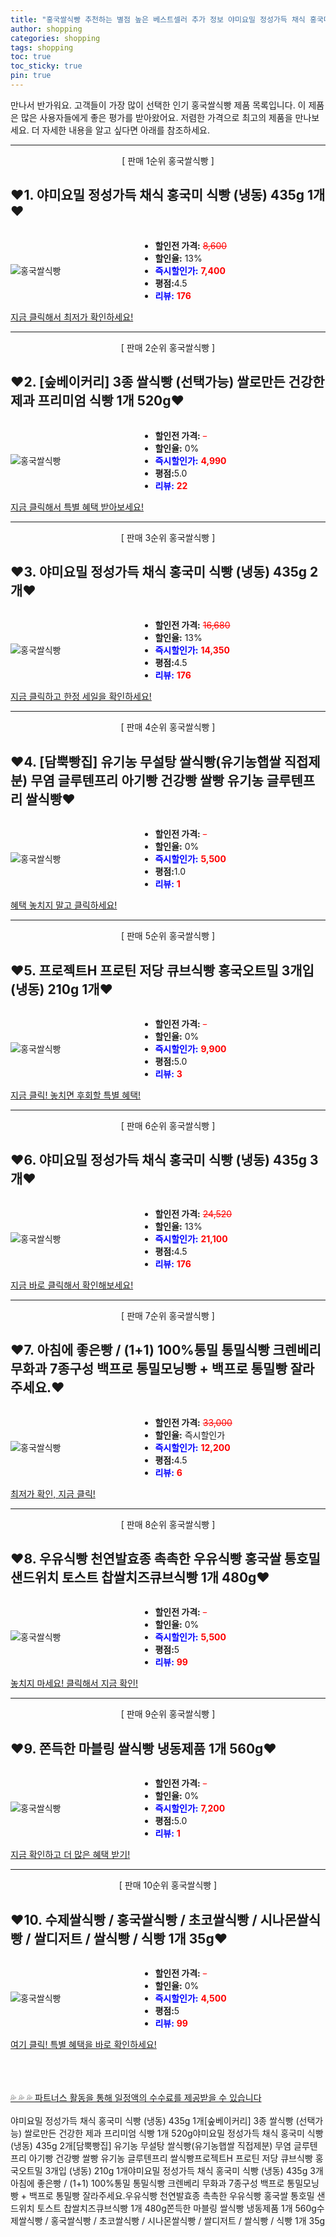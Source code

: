 ```yaml
---
title: "홍국쌀식빵 추천하는 별점 높은 베스트셀러 추가 정보 야미요밀 정성가득 채식 홍국미 식빵"
author: shopping
categories: shopping
tags: shopping
toc: true
toc_sticky: true
pin: true
---
```

만나서 반가워요. 고객들이 가장 많이 선택한 인기 홍국쌀식빵 제품 목록입니다. 이 제품은 많은 사용자들에게 좋은 평가를 받아왔어요. 저렴한 가격으로 최고의 제품을 만나보세요. 더 자세한 내용을 알고 싶다면 아래를 참조하세요.

---
<p class="toplist" style="margin: 0 auto; display: block; width: fit-content;">[ 판매 1순위 홍국쌀식빵 ]</p>

<h2><strong>❤️1. 야미요밀 정성가득 채식 홍국미 식빵 (냉동) 435g 1개❤️</strong></h2>

<div style="display: flex; align-items: center;">
    <div style="flex: 0.4;">
        <img src="https://thumbnail6.coupangcdn.com/thumbnails/remote/230x230ex/image/retail/images/2022/05/23/11/1/102a2a26-0b15-4e3d-b2bf-b026cf2b70d2.jpg" alt="홍국쌀식빵" style="max-width: 100%;">
    </div>
    <div style="flex: 0.6; margin-left: 10px;">
        <ul>
            <li><strong>할인전 가격:</strong> <del style="color: red;">8,600</del></li>
            <li><strong>할인율:</strong> 13%</li>
            <li><span style='color:blue'><strong>즉시할인가:</strong></span> <span style='color:red'><strong>7,400</strong></span></li>
            <li><strong>평점:</strong>4.5</li>
            <li><span style='color:blue'><strong>리뷰:</strong></span> <span style='color:red'><strong>176</strong></span></li>
        </ul>
    </div>
</div>
<div class="center">
    <a href="https://selin100587.github.io?lptag=AF9450613&subid=githubio&pageKey=6583795074&traceid=V0-153&itemId=14826781318&vendorItemId=82066259596" class="myButton">
        지금 클릭해서 최저가 확인하세요!
    </a>
</div>


---
<p class="toplist" style="margin: 0 auto; display: block; width: fit-content;">[ 판매 2순위 홍국쌀식빵 ]</p>

<h2><strong>❤️2. [숲베이커리] 3종 쌀식빵 (선택가능) 쌀로만든 건강한 제과 프리미엄 식빵 1개 520g❤️</strong></h2>

<div style="display: flex; align-items: center;">
    <div style="flex: 0.4;">
        <img src="https://thumbnail10.coupangcdn.com/thumbnails/remote/230x230ex/image/vendor_inventory/b23b/f54d6af83c198ffd09d313806b1e2694beb1d43508af868d1e896f06d815.jpg" alt="홍국쌀식빵" style="max-width: 100%;">
    </div>
    <div style="flex: 0.6; margin-left: 10px;">
        <ul>
            <li><strong>할인전 가격:</strong> <del style="color: red;">-</del></li>
            <li><strong>할인율:</strong> 0%</li>
            <li><span style='color:blue'><strong>즉시할인가:</strong></span> <span style='color:red'><strong>4,990</strong></span></li>
            <li><strong>평점:</strong>5.0</li>
            <li><span style='color:blue'><strong>리뷰:</strong></span> <span style='color:red'><strong>22</strong></span></li>
        </ul>
    </div>
</div>
<div class="center">
    <a href="https://selin100587.github.io?lptag=AF9450613&subid=githubio&pageKey=6482389950&traceid=V0-153&itemId=14196598179&vendorItemId=81442202997" class="myButton">
        지금 클릭해서 특별 혜택 받아보세요!
    </a>
</div>


---
<p class="toplist" style="margin: 0 auto; display: block; width: fit-content;">[ 판매 3순위 홍국쌀식빵 ]</p>

<h2><strong>❤️3. 야미요밀 정성가득 채식 홍국미 식빵 (냉동) 435g 2개❤️</strong></h2>

<div style="display: flex; align-items: center;">
    <div style="flex: 0.4;">
        <img src="https://thumbnail6.coupangcdn.com/thumbnails/remote/230x230ex/image/retail/images/63d8e3b9-73a9-4cb1-9c16-e95c217572d24776769439061622182.png" alt="홍국쌀식빵" style="max-width: 100%;">
    </div>
    <div style="flex: 0.6; margin-left: 10px;">
        <ul>
            <li><strong>할인전 가격:</strong> <del style="color: red;">16,680</del></li>
            <li><strong>할인율:</strong> 13%</li>
            <li><span style='color:blue'><strong>즉시할인가:</strong></span> <span style='color:red'><strong>14,350</strong></span></li>
            <li><strong>평점:</strong>4.5</li>
            <li><span style='color:blue'><strong>리뷰:</strong></span> <span style='color:red'><strong>176</strong></span></li>
        </ul>
    </div>
</div>
<div class="center">
    <a href="https://selin100587.github.io?lptag=AF9450613&subid=githubio&pageKey=6583795074&traceid=V0-153&itemId=19296783526&vendorItemId=86411399257" class="myButton">
        지금 클릭하고 한정 세일을 확인하세요!
    </a>
</div>


---
<p class="toplist" style="margin: 0 auto; display: block; width: fit-content;">[ 판매 4순위 홍국쌀식빵 ]</p>

<h2><strong>❤️4. [담뿍빵집] 유기농 무설탕 쌀식빵(유기농햅쌀 직접제분) 무염 글루텐프리 아기빵 건강빵 쌀빵 유기농 글루텐프리 쌀식빵❤️</strong></h2>

<div style="display: flex; align-items: center;">
    <div style="flex: 0.4;">
        <img src="https://thumbnail6.coupangcdn.com/thumbnails/remote/230x230ex/image/vendor_inventory/5686/f401be9bf725446d4407209f065ec7e5324a28ce144f849dff328ca95565.jpg" alt="홍국쌀식빵" style="max-width: 100%;">
    </div>
    <div style="flex: 0.6; margin-left: 10px;">
        <ul>
            <li><strong>할인전 가격:</strong> <del style="color: red;">-</del></li>
            <li><strong>할인율:</strong> 0%</li>
            <li><span style='color:blue'><strong>즉시할인가:</strong></span> <span style='color:red'><strong>5,500</strong></span></li>
            <li><strong>평점:</strong>1.0</li>
            <li><span style='color:blue'><strong>리뷰:</strong></span> <span style='color:red'><strong>1</strong></span></li>
        </ul>
    </div>
</div>
<div class="center">
    <a href="https://selin100587.github.io?lptag=AF9450613&subid=githubio&pageKey=7948668434&traceid=V0-153&itemId=21930057623&vendorItemId=88977983226" class="myButton">
        혜택 놓치지 말고 클릭하세요!
    </a>
</div>


---
<p class="toplist" style="margin: 0 auto; display: block; width: fit-content;">[ 판매 5순위 홍국쌀식빵 ]</p>

<h2><strong>❤️5. 프로젝트H 프로틴 저당 큐브식빵 홍국오트밀 3개입 (냉동) 210g 1개❤️</strong></h2>

<div style="display: flex; align-items: center;">
    <div style="flex: 0.4;">
        <img src="https://thumbnail8.coupangcdn.com/thumbnails/remote/230x230ex/image/rs_quotation_api/fa7pkjjl/fdb3e42fef204768a5c5b5bfb4412222.jpg" alt="홍국쌀식빵" style="max-width: 100%;">
    </div>
    <div style="flex: 0.6; margin-left: 10px;">
        <ul>
            <li><strong>할인전 가격:</strong> <del style="color: red;">-</del></li>
            <li><strong>할인율:</strong> 0%</li>
            <li><span style='color:blue'><strong>즉시할인가:</strong></span> <span style='color:red'><strong>9,900</strong></span></li>
            <li><strong>평점:</strong>5.0</li>
            <li><span style='color:blue'><strong>리뷰:</strong></span> <span style='color:red'><strong>3</strong></span></li>
        </ul>
    </div>
</div>
<div class="center">
    <a href="https://selin100587.github.io?lptag=AF9450613&subid=githubio&pageKey=8135876584&traceid=V0-153&itemId=23110934860&vendorItemId=90144178474" class="myButton">
        지금 클릭! 놓치면 후회할 특별 혜택!
    </a>
</div>


---
<p class="toplist" style="margin: 0 auto; display: block; width: fit-content;">[ 판매 6순위 홍국쌀식빵 ]</p>

<h2><strong>❤️6. 야미요밀 정성가득 채식 홍국미 식빵 (냉동) 435g 3개❤️</strong></h2>

<div style="display: flex; align-items: center;">
    <div style="flex: 0.4;">
        <img src="https://thumbnail7.coupangcdn.com/thumbnails/remote/230x230ex/image/retail/images/9e6d6f32-af26-49c3-80fa-2480eaa603661209282472506550535.png" alt="홍국쌀식빵" style="max-width: 100%;">
    </div>
    <div style="flex: 0.6; margin-left: 10px;">
        <ul>
            <li><strong>할인전 가격:</strong> <del style="color: red;">24,520</del></li>
            <li><strong>할인율:</strong> 13%</li>
            <li><span style='color:blue'><strong>즉시할인가:</strong></span> <span style='color:red'><strong>21,100</strong></span></li>
            <li><strong>평점:</strong>4.5</li>
            <li><span style='color:blue'><strong>리뷰:</strong></span> <span style='color:red'><strong>176</strong></span></li>
        </ul>
    </div>
</div>
<div class="center">
    <a href="https://selin100587.github.io?lptag=AF9450613&subid=githubio&pageKey=6583795074&traceid=V0-153&itemId=19296783965&vendorItemId=86411399719" class="myButton">
        지금 바로 클릭해서 확인해보세요!
    </a>
</div>


---
<p class="toplist" style="margin: 0 auto; display: block; width: fit-content;">[ 판매 7순위 홍국쌀식빵 ]</p>

<h2><strong>❤️7. 아침에 좋은빵 / (1+1) 100%통밀 통밀식빵 크렌베리 무화과 7종구성 백프로 통밀모닝빵 + 백프로 통밀빵 잘라주세요.❤️</strong></h2>

<div style="display: flex; align-items: center;">
    <div style="flex: 0.4;">
        <img src="https://thumbnail9.coupangcdn.com/thumbnails/remote/230x230ex/image/vendor_inventory/957e/af509be27360a690e4ea44263b5ce6eb061c4d0cafa5b985ff1a645ffcb4.jpg" alt="홍국쌀식빵" style="max-width: 100%;">
    </div>
    <div style="flex: 0.6; margin-left: 10px;">
        <ul>
            <li><strong>할인전 가격:</strong> <del style="color: red;">33,000</del></li>
            <li><strong>할인율:</strong> 즉시할인가</li>
            <li><span style='color:blue'><strong>즉시할인가:</strong></span> <span style='color:red'><strong>12,200</strong></span></li>
            <li><strong>평점:</strong>4.5</li>
            <li><span style='color:blue'><strong>리뷰:</strong></span> <span style='color:red'><strong>6</strong></span></li>
        </ul>
    </div>
</div>
<div class="center">
    <a href="https://selin100587.github.io?lptag=AF9450613&subid=githubio&pageKey=8243620609&traceid=V0-153&itemId=23479071359&vendorItemId=90479514386" class="myButton">
        최저가 확인, 지금 클릭!
    </a>
</div>


---
<p class="toplist" style="margin: 0 auto; display: block; width: fit-content;">[ 판매 8순위 홍국쌀식빵 ]</p>

<h2><strong>❤️8. 우유식빵 천연발효종 촉촉한 우유식빵 홍국쌀 통호밀 샌드위치 토스트 찹쌀치즈큐브식빵 1개 480g❤️</strong></h2>

<div style="display: flex; align-items: center;">
    <div style="flex: 0.4;">
        <img src="https://thumbnail9.coupangcdn.com/thumbnails/remote/230x230ex/image/vendor_inventory/f0cf/3db6e43af0853ccc41f4ca45c4aa6b817ed2ccc69215c9e2b5d4e067bb19.jpeg" alt="홍국쌀식빵" style="max-width: 100%;">
    </div>
    <div style="flex: 0.6; margin-left: 10px;">
        <ul>
            <li><strong>할인전 가격:</strong> <del style="color: red;">-</del></li>
            <li><strong>할인율:</strong> 0%</li>
            <li><span style='color:blue'><strong>즉시할인가:</strong></span> <span style='color:red'><strong>5,500</strong></span></li>
            <li><strong>평점:</strong>5</li>
            <li><span style='color:blue'><strong>리뷰:</strong></span> <span style='color:red'><strong>99</strong></span></li>
        </ul>
    </div>
</div>
<div class="center">
    <a href="https://selin100587.github.io?lptag=AF9450613&subid=githubio&pageKey=6902507132&traceid=V0-153&itemId=16606173598&vendorItemId=83791021127" class="myButton">
        놓치지 마세요! 클릭해서 지금 확인!
    </a>
</div>


---
<p class="toplist" style="margin: 0 auto; display: block; width: fit-content;">[ 판매 9순위 홍국쌀식빵 ]</p>

<h2><strong>❤️9. 쫀득한 마블링 쌀식빵 냉동제품 1개 560g❤️</strong></h2>

<div style="display: flex; align-items: center;">
    <div style="flex: 0.4;">
        <img src="https://thumbnail6.coupangcdn.com/thumbnails/remote/230x230ex/image/vendor_inventory/37b0/ccb48b23f91841e640807573fca8973f8e00dc84c32569bf852f1d873131.jpg" alt="홍국쌀식빵" style="max-width: 100%;">
    </div>
    <div style="flex: 0.6; margin-left: 10px;">
        <ul>
            <li><strong>할인전 가격:</strong> <del style="color: red;">-</del></li>
            <li><strong>할인율:</strong> 0%</li>
            <li><span style='color:blue'><strong>즉시할인가:</strong></span> <span style='color:red'><strong>7,200</strong></span></li>
            <li><strong>평점:</strong>5.0</li>
            <li><span style='color:blue'><strong>리뷰:</strong></span> <span style='color:red'><strong>1</strong></span></li>
        </ul>
    </div>
</div>
<div class="center">
    <a href="https://selin100587.github.io?lptag=AF9450613&subid=githubio&pageKey=7934711398&traceid=V0-153&itemId=21838588860&vendorItemId=88886979444" class="myButton">
        지금 확인하고 더 많은 혜택 받기!
    </a>
</div>


---
<p class="toplist" style="margin: 0 auto; display: block; width: fit-content;">[ 판매 10순위 홍국쌀식빵 ]</p>

<h2><strong>❤️10. 수제쌀식빵 / 홍국쌀식빵 / 초코쌀식빵 / 시나몬쌀식빵 / 쌀디저트 / 쌀식빵 / 식빵 1개 35g❤️</strong></h2>

<div style="display: flex; align-items: center;">
    <div style="flex: 0.4;">
        <img src="https://thumbnail7.coupangcdn.com/thumbnails/remote/230x230ex/image/vendor_inventory/2a1f/96abebe4fec41ab5d2b508b8d48b08fa4f5d7917a0d24a3daba6fb1e20a0.jpeg" alt="홍국쌀식빵" style="max-width: 100%;">
    </div>
    <div style="flex: 0.6; margin-left: 10px;">
        <ul>
            <li><strong>할인전 가격:</strong> <del style="color: red;">-</del></li>
            <li><strong>할인율:</strong> 0%</li>
            <li><span style='color:blue'><strong>즉시할인가:</strong></span> <span style='color:red'><strong>4,500</strong></span></li>
            <li><strong>평점:</strong>5</li>
            <li><span style='color:blue'><strong>리뷰:</strong></span> <span style='color:red'><strong>99</strong></span></li>
        </ul>
    </div>
</div>
<div class="center">
    <a href="https://selin100587.github.io?lptag=AF9450613&subid=githubio&pageKey=7979186118&traceid=V0-153&itemId=22129615268&vendorItemId=89176405379" class="myButton">
        여기 클릭! 특별 혜택을 바로 확인하세요!
    </a>
</div>

<br><br><br>[💦 💦 💦 파트너스 활동을 통해 일정액의 수수료를 제공받을 수 있습니다](https://link.coupang.com/a/bcpT2c)<br><br>야미요밀 정성가득 채식 홍국미 식빵 (냉동) 435g 1개[숲베이커리] 3종 쌀식빵 (선택가능) 쌀로만든 건강한 제과 프리미엄 식빵 1개 520g야미요밀 정성가득 채식 홍국미 식빵 (냉동) 435g 2개[담뿍빵집] 유기농 무설탕 쌀식빵(유기농햅쌀 직접제분) 무염 글루텐프리 아기빵 건강빵 쌀빵 유기농 글루텐프리 쌀식빵프로젝트H 프로틴 저당 큐브식빵 홍국오트밀 3개입 (냉동) 210g 1개야미요밀 정성가득 채식 홍국미 식빵 (냉동) 435g 3개아침에 좋은빵 / (1+1) 100%통밀 통밀식빵 크렌베리 무화과 7종구성 백프로 통밀모닝빵 + 백프로 통밀빵 잘라주세요.우유식빵 천연발효종 촉촉한 우유식빵 홍국쌀 통호밀 샌드위치 토스트 찹쌀치즈큐브식빵 1개 480g쫀득한 마블링 쌀식빵 냉동제품 1개 560g수제쌀식빵 / 홍국쌀식빵 / 초코쌀식빵 / 시나몬쌀식빵 / 쌀디저트 / 쌀식빵 / 식빵 1개 35g